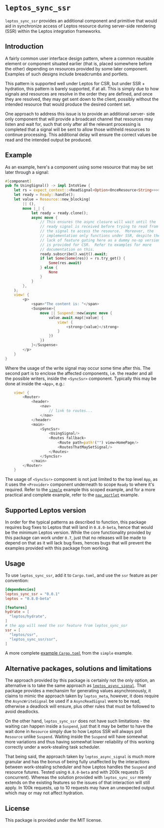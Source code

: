 # `leptos_sync_ssr`

`leptos_sync_ssr` provides an additional component and primitive that
would aid in synchronize access of Leptos resource during server-side
rendering (SSR) within the Leptos integration frameworks.

## Introduction

A fairly common user interface design pattern, where a common reusable
element or component situated earlier (that is, placed somewhere before
the other) depending on resources provided by some later component.
Examples of such designs include breadcrumbs and portlets.

This pattern is supported well under Leptos for CSR, but under SSR +
hydration, this pattern is barely supported, if at all.  This is simply
due to how signals and resources are resolve in the order they are
defined, and once they are resolved, they may get sent down to the
client, possibly without the intended resource that would produce the
desired content set.

One approach to address this issue is to provide an additional server-
side only component that will provide a broadcast channel that resources
may listen and wait for, such that only after all the relevant
processing is completed that a signal will be sent to allow those
withheld resources to continue processing.  This additional delay will
ensure the correct values be read and the intended output be produced.

## Example

As an example, here's a component using some resource that may be set
later through a signal:

```rust
#[component]
pub fn UsingSignal() -> impl IntoView {
    let rs = expect_context::<ReadSignal<Option<OnceResource<String>>>>();
    let ready = Ready::handle();
    let value = Resource::new_blocking(
        || (),
        move |_| {
            let ready = ready.clone();
            async move {
                // This ensures the async closure will wait until the
                // ready signal is received before trying to read from
                // the signal to access the resource.  Moreover, the
                // implementation only functions under SSR, despite the
                // lack of feature gating here as a dummy no-op version
                // is provided for CSR.  Refer to examples for more
                // documentation on this.
                ready.subscribe().wait().await;
                if let Some(Some(res)) = rs.try_get() {
                    Some(res.await)
                } else {
                    None
                }
            }
        },
    );
    view! {
        <p>
            <span>"The content is: "</span>
            <Suspense>{
                move || Suspend::new(async move {
                    value.await.map(|value| {
                        view! {
                            <strong>{value}</strong>
                        }
                    })
                })
            }</Suspense>
        </p>
    }
}
```

Where the usage of the write signal may occur some time after this.  The
second part is to enclose the affected components, i.e. the reader and
all the possible writers, inside the `<SyncSsr>` component.  Typically
this may be done at inside the `<App>`, e.g.:

```rust
    view! {
        <Router>
            <header>
                <nav>
                    // link to routes...
                </nav>
            </header>
            <main>
                <SyncSsr>
                    <UsingSignal/>
                    <Routes fallback>
                        <Route path=path!("") view=HomePage/>
                        <RoutesThatMaySetSignal/>
                    </Routes>
                </SyncSsr>
            </main>
        </Router>
    }
```

The usage of `<SyncSsr>` component is not just limited to the top level
`App`, as it uses the `<Provider>` component underneath to scope
`Ready` to where it's required. Refer to the [`simple`](example/simple/)
example this scoped example, and for a more practical and complete
example, refer to the [`nav_portlet`](example/nav_portlet/) example.

## Supported Leptos version

In order for the typical patterns as described to function, this package
requires bug fixes to Leptos that will land in `0.8.0-beta`, hence that
would be the minimum Leptos version.  While the core functionality
provided by this package can work under `0.7`, just that no releases
will be made to depend on that as it will lack bug fixes, hences bugs
that will prevent the examples provided with this package from working.

## Usage

To use `leptos_sync_ssr`, add it to `Cargo.toml`, and use the `ssr`
feature as per convention:

```toml
[dependencies]
leptos_sync_ssr = "0.0.1"
leptos = "0.8.0-beta"

[features]
hydrate = [
  "leptos/hydrate",
]
# the app will need the ssr feature from leptos_sync_ssr
ssr = [
  "leptos/ssr",
  "leptos_sync_ssr/ssr",
]
```

A more complete [example `Cargo.toml`](example/sample/Cargo.toml) from
the `simple` example.

## Alternative packages, solutions and limitations

The approach provided by this package is certainly not the only option,
an alternative is to take the same approach as [`leptos_async_signal`](
https://github.com/demiurg-dev/leptos_async_signal/).  That package
provides a mechansim for generating values asynchronously, it claims to
mimic the approach taken by `leptos_meta`, however, it does require the
`AsyncWriteSignal` be used if a `AsyncReadSignal` were to be read,
otherwise a deadlock will ensure, plus other rules that must be followed
to avoid deadlocks.

On the other hand, `leptos_sync_ssr` does not have such limitations -
the waiting can happen inside a `Suspend`, just that it may be better to
have the wait done in `Resource` simply due to how Leptos SSR will
always poll `Resource` unlike `Suspend`.  Waiting inside the `Suspend`
will have somewhat more variations and thus having somewhat lower
reliability of this working correctly under a work-stealing task
scheduler.

That being said, the approach taken by `leptos_async_signal` is much
more granular and has the bonus of being fully unaffected by the
interactions between work-stealing scheduler and how Leptos handles the
`Suspend` and resource futures.  Tested using `0.8.0-beta` and with 200k
requests (5 concurrent).  Whereas the solution provided with
`leptos_sync_ssr` merely extends on the existing features so the issues
of that interaction will still apply.  In 100k requests, up to 10
requests may have an unexpected output which may or may not affect
hydration.

## License

This package is provided under the MIT license.

